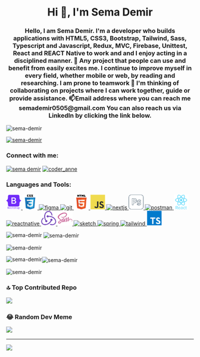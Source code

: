 <h1 align="center">Hi 👋, I'm Sema Demir</h1>
<h3 align="center">Hello, I am Sema Demir. I'm a developer who builds applications with HTML5, CSS3, Bootstrap, Tailwind, Sass, Typescript and Javascript, Redux, MVC, Firebase, Unittest, React and REACT Native to work and and I enjoy acting in a disciplined manner. 👀 Any project that people can use and benefit from easily excites me. I continue to improve myself in every field, whether mobile or web, by reading and researching. I am prone to teamwork 💞️ I'm thinking of collaborating on projects where I can work together, guide or provide assistance. 📫Email address where you can reach me semademir0505@gmail.com You can also reach us via LinkedIn by clicking the link below.</h3>

<p align="left"> <img src="https://komarev.com/ghpvc/?username=sema-demir&label=Profile%20views&color=0e75b6&style=flat" alt="sema-demir" /> </p>

<p align="left"> <a href="https://github.com/ryo-ma/github-profile-trophy"><img src="https://github-profile-trophy.vercel.app/?username=sema-demir" alt="sema-demir" /></a> </p>

<h3 align="left">Connect with me:</h3>
<p align="left">
<a href="https://linkedin.com/in/sema demir" target="blank"><img align="center" src="https://raw.githubusercontent.com/rahuldkjain/github-profile-readme-generator/master/src/images/icons/Social/linked-in-alt.svg" alt="sema demir" height="30" width="40" /></a>
<a href="https://instagram.com/coder_anne" target="blank"><img align="center" src="https://raw.githubusercontent.com/rahuldkjain/github-profile-readme-generator/master/src/images/icons/Social/instagram.svg" alt="coder_anne" height="30" width="40" /></a>
</p>

<h3 align="left">Languages and Tools:</h3>
<p align="left"> <a href="https://getbootstrap.com" target="_blank" rel="noreferrer"> <img src="https://raw.githubusercontent.com/devicons/devicon/master/icons/bootstrap/bootstrap-plain-wordmark.svg" alt="bootstrap" width="40" height="40"/> </a> <a href="https://www.w3schools.com/css/" target="_blank" rel="noreferrer"> <img src="https://raw.githubusercontent.com/devicons/devicon/master/icons/css3/css3-original-wordmark.svg" alt="css3" width="40" height="40"/> </a> <a href="https://www.figma.com/" target="_blank" rel="noreferrer"> <img src="https://www.vectorlogo.zone/logos/figma/figma-icon.svg" alt="figma" width="40" height="40"/> </a> <a href="https://git-scm.com/" target="_blank" rel="noreferrer"> <img src="https://www.vectorlogo.zone/logos/git-scm/git-scm-icon.svg" alt="git" width="40" height="40"/> </a> <a href="https://www.w3.org/html/" target="_blank" rel="noreferrer"> <img src="https://raw.githubusercontent.com/devicons/devicon/master/icons/html5/html5-original-wordmark.svg" alt="html5" width="40" height="40"/> </a> <a href="https://developer.mozilla.org/en-US/docs/Web/JavaScript" target="_blank" rel="noreferrer"> <img src="https://raw.githubusercontent.com/devicons/devicon/master/icons/javascript/javascript-original.svg" alt="javascript" width="40" height="40"/> </a> <a href="https://nextjs.org/" target="_blank" rel="noreferrer"> <img src="https://cdn.worldvectorlogo.com/logos/nextjs-2.svg" alt="nextjs" width="40" height="40"/> </a> <a href="https://www.photoshop.com/en" target="_blank" rel="noreferrer"> <img src="https://raw.githubusercontent.com/devicons/devicon/master/icons/photoshop/photoshop-line.svg" alt="photoshop" width="40" height="40"/> </a> <a href="https://postman.com" target="_blank" rel="noreferrer"> <img src="https://www.vectorlogo.zone/logos/getpostman/getpostman-icon.svg" alt="postman" width="40" height="40"/> </a> <a href="https://reactjs.org/" target="_blank" rel="noreferrer"> <img src="https://raw.githubusercontent.com/devicons/devicon/master/icons/react/react-original-wordmark.svg" alt="react" width="40" height="40"/> </a> <a href="https://reactnative.dev/" target="_blank" rel="noreferrer"> <img src="https://reactnative.dev/img/header_logo.svg" alt="reactnative" width="40" height="40"/> </a> <a href="https://redux.js.org" target="_blank" rel="noreferrer"> <img src="https://raw.githubusercontent.com/devicons/devicon/master/icons/redux/redux-original.svg" alt="redux" width="40" height="40"/> </a> <a href="https://sass-lang.com" target="_blank" rel="noreferrer"> <img src="https://raw.githubusercontent.com/devicons/devicon/master/icons/sass/sass-original.svg" alt="sass" width="40" height="40"/> </a> <a href="https://www.sketch.com/" target="_blank" rel="noreferrer"> <img src="https://www.vectorlogo.zone/logos/sketchapp/sketchapp-icon.svg" alt="sketch" width="40" height="40"/> </a> <a href="https://spring.io/" target="_blank" rel="noreferrer"> <img src="https://www.vectorlogo.zone/logos/springio/springio-icon.svg" alt="spring" width="40" height="40"/> </a> <a href="https://tailwindcss.com/" target="_blank" rel="noreferrer"> <img src="https://www.vectorlogo.zone/logos/tailwindcss/tailwindcss-icon.svg" alt="tailwind" width="40" height="40"/> </a> <a href="https://www.typescriptlang.org/" target="_blank" rel="noreferrer"> <img src="https://raw.githubusercontent.com/devicons/devicon/master/icons/typescript/typescript-original.svg" alt="typescript" width="40" height="40"/> </a> </p>

<p><img align="left" src="https://github-readme-stats.vercel.app/api/top-langs?username=sema-demir&show_icons=true&locale=en&layout=compact" alt="sema-demir" /></p>

<p>&nbsp;<img align="center" src="https://github-readme-stats.vercel.app/api?username=sema-demir&show_icons=true&locale=en" alt="sema-demir" /></p>

<p><img align="center" src="https://github-readme-streak-stats.herokuapp.com/?user=sema-demir&" alt="sema-demir" /></p>


<p><img align="left" src="https://github-readme-stats.vercel.app/api/top-langs?username=sema-demir&show_icons=true&locale=tr&layout=compact" alt="sema-demir" /></p>

<p> <img align="center" src="https://github-readme-stats.vercel.app/api?username=sema-demir&show_icons=true&locale=tr" alt="sema-demir" /></p>

<p><img align="center" src="https://github-readme-streak-stats.herokuapp.com/?user=sema-demir&" alt="sema-demir" /></p>



### 🔝 Top Contributed Repo
![](https://github-contributor-stats.vercel.app/api?username=sema-demir&limit=5&theme=radical&combine_all_yearly_contributions=true)

### 😂 Random Dev Meme
<img src='https://randommeme-five.vercel.app/' style="height: 400px;"/>

---
[![](https://visitcount.itsvg.in/api?id=sema-demir&icon=0&color=0)](https://visitcount.itsvg.in)

<!-- Proudly created with GPRM ( https://gprm.itsvg.in ) -->
